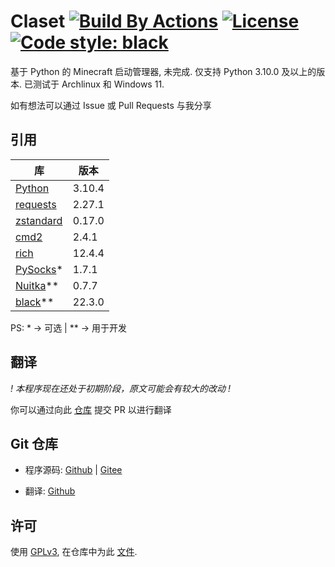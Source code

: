 # Claset [![Build By Actions](https://github.com/Puqns67/Claset/actions/workflows/Build.yaml/badge.svg)](https://github.com/Puqns67/Claset/actions/workflows/Build.yaml) [![License](https://img.shields.io/github/license/Puqns67/Claset?label=License)](https://github.com/Puqns67/Claset/blob/master/LICENSE) [![Code style: black](https://img.shields.io/badge/Code%20Style-black-000000.svg)](https://github.com/psf/black)

基于 Python 的 Minecraft 启动管理器, 未完成.
仅支持 Python 3.10.0 及以上的版本.
已测试于 Archlinux 和 Windows 11.

如有想法可以通过 Issue 或 Pull Requests 与我分享

## 引用

| 库                                                        | 版本         |
|-----------------------------------------------------------|-------------|
|[Python](https://github.com/python/cpython)                |3.10.4       |
|[requests](https://github.com/psf/requests)                |2.27.1       |
|[zstandard](https://github.com/indygreg/python-zstandard)  |0.17.0       |
|[cmd2](https://github.com/python-cmd2/cmd2)                |2.4.1        |
|[rich](https://github.com/Textualize/rich)                 |12.4.4       |
|[PySocks](https://github.com/Anorov/PySocks)*              |1.7.1        |
|[Nuitka](https://github.com/Nuitka/Nuitka)**               |0.7.7        |
|[black](https://github.com/psf/black)**                    |22.3.0       |

PS: * -> 可选 | ** -> 用于开发

## 翻译

*! 本程序现在还处于初期阶段，原文可能会有较大的改动 !*

你可以通过向此 [仓库](https://github.com/Puqns67/ClasetTranslations) 提交 PR 以进行翻译

## Git 仓库

* 程序源码: [Github](https://github.com/Puqns67/Claset) | [Gitee](https://gitee.com/puqns67/Claset)

* 翻译: [Github](https://github.com/Puqns67/ClasetTranslations)

## 许可

使用 [GPLv3](https://www.gnu.org/licenses/gpl-3.0.txt), 在仓库中为此 [文件](./LICENSE).
